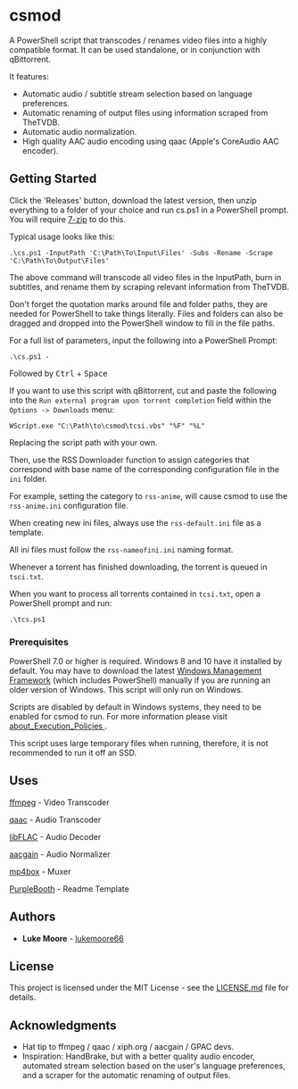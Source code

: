 # csmod

A PowerShell script that transcodes / renames video files into a highly compatible format. It can be used standalone, or in conjunction with qBittorrent.

It features:
* Automatic audio / subtitle stream selection based on language preferences.
* Automatic renaming of output files using information scraped from TheTVDB.
* Automatic audio normalization.
* High quality AAC audio encoding using qaac (Apple's CoreAudio AAC encoder).

## Getting Started

Click the 'Releases' button, download the latest version, then unzip everything to a folder of your choice and run cs.ps1 in a PowerShell prompt. You will require [7-zip](https://www.7-zip.org/) to do this.


Typical usage looks like this:
```
.\cs.ps1 -InputPath 'C:\Path\To\Input\Files' -Subs -Rename -Scrape 'C:\Path\To\Output\Files'
```

The above command will transcode all video files in the InputPath, burn in subtitles, and rename them by scraping relevant information from TheTVDB. 

Don't forget the quotation marks around file and folder paths, they are needed for PowerShell to take things literally. Files and folders can also be dragged and dropped into the PowerShell window to fill in the file paths.

For a full list of parameters, input the following into a PowerShell Prompt:
```
.\cs.ps1 -
```
Followed by <kbd>Ctrl</kbd> + <kbd>Space</kbd>

If you want to use this script with qBittorrent, cut and paste the following into the `Run external program upon torrent completion` field within the `Options -> Downloads` menu:
```
WScript.exe "C:\Path\to\csmod\tcsi.vbs" "%F" "%L"
```

Replacing the script path with your own.

Then, use the RSS Downloader function to assign categories that correspond with base name of the corresponding configuration file in the `ini` folder.

For example, setting the category to `rss-anime`, will cause csmod to use the `rss-anime.ini` configuration file.

When creating new ini files, always use the `rss-default.ini` file as a template.

All ini files must follow the `rss-nameofini.ini` naming format.

Whenever a torrent has finished downloading, the torrent is queued in `tsci.txt`.

When you want to process all torrents contained in `tcsi.txt`, open a PowerShell prompt and run:
```
.\tcs.ps1
```

### Prerequisites

PowerShell 7.0 or higher is required. Windows 8 and 10 have it installed by default. You may have to download the latest [Windows Management Framework](https://www.microsoft.com/en-us/download/details.aspx?id=54616) (which includes PowerShell) manually if you are running an older version of Windows. This script will only run on Windows.

Scripts are disabled by default in Windows systems, they need to be enabled for csmod to run. For more information please visit [about_Execution_Policies
](https://docs.microsoft.com/en-us/powershell/module/microsoft.powershell.core/about/about_execution_policies?view=powershell-7.2).

This script uses large temporary files when running, therefore, it is not recommended to run it off an SSD.

## Uses
[ffmpeg](https://www.ffmpeg.org/) - Video Transcoder

[qaac](https://github.com/nu774/qaac) - Audio Transcoder

[libFLAC](https://github.com/xiph/flac) - Audio Decoder

[aacgain](https://github.com/dgilman/aacgain) - Audio Normalizer

[mp4box](https://gpac.wp.imt.fr/) - Muxer

[PurpleBooth](https://github.com/PurpleBooth) - Readme Template

## Authors

* **Luke Moore** - [lukemoore66](https://github.com/lukemoore66)

## License

This project is licensed under the MIT License - see the [LICENSE.md](/LICENSE.md) file for details.

## Acknowledgments

* Hat tip to ffmpeg / qaac / xiph.org / aacgain / GPAC devs.
* Inspiration: HandBrake, but with a better quality audio encoder, automated stream selection based on the user's language preferences, and a scraper for the automatic renaming of output files.
